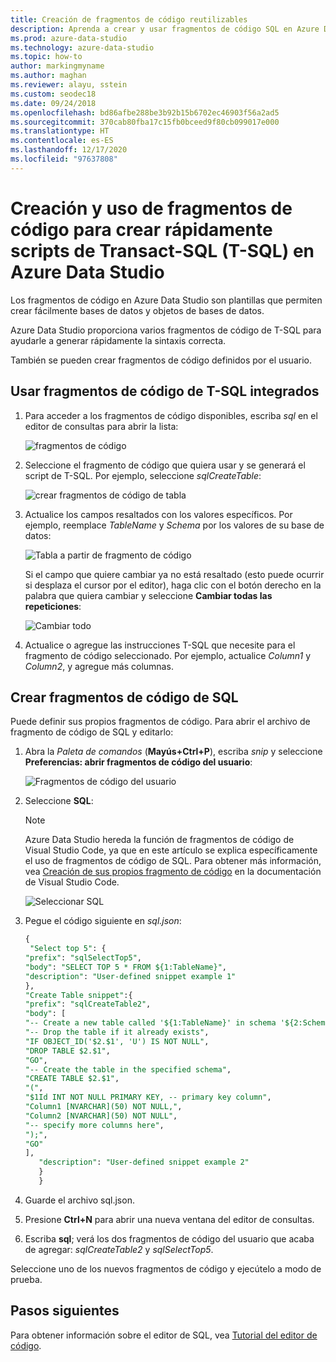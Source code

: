 ```yaml
---
title: Creación de fragmentos de código reutilizables
description: Aprenda a crear y usar fragmentos de código SQL en Azure Data Studio, que permiten crear fácilmente bases de datos y objetos de bases de datos.
ms.prod: azure-data-studio
ms.technology: azure-data-studio
ms.topic: how-to
author: markingmyname
ms.author: maghan
ms.reviewer: alayu, sstein
ms.custom: seodec18
ms.date: 09/24/2018
ms.openlocfilehash: bd86afbe288be3b92b15b6702ec46903f56a2ad5
ms.sourcegitcommit: 370cab80fba17c15fb0bceed9f80cb099017e000
ms.translationtype: HT
ms.contentlocale: es-ES
ms.lasthandoff: 12/17/2020
ms.locfileid: "97637808"
---
```

# <a name="create-and-use-code-snippets-to-quickly-create-transact-sql-t-sql-scripts-in-azure-data-studio"></a>Creación y uso de fragmentos de código para crear rápidamente scripts de Transact-SQL (T-SQL) en Azure Data Studio

Los fragmentos de código en Azure Data Studio son plantillas que permiten crear fácilmente bases de datos y objetos de bases de datos. 

Azure Data Studio proporciona varios fragmentos de código de T-SQL para ayudarle a generar rápidamente la sintaxis correcta. 

También se pueden crear fragmentos de código definidos por el usuario.

## <a name="using-built-in-t-sql-code-snippets"></a>Usar fragmentos de código de T-SQL integrados

1. Para acceder a los fragmentos de código disponibles, escriba *sql* en el editor de consultas para abrir la lista:

   ![fragmentos de código](media/code-snippets/sql-snippets.png)

2. Seleccione el fragmento de código que quiera usar y se generará el script de T-SQL. Por ejemplo, seleccione *sqlCreateTable*:

   ![crear fragmentos de código de tabla](media/code-snippets/create-table.png)

3. Actualice los campos resaltados con los valores específicos. Por ejemplo, reemplace *TableName* y *Schema* por los valores de su base de datos:

   ![Tabla a partir de fragmento de código](media/code-snippets/table-from-snippet.png)

   Si el campo que quiere cambiar ya no está resaltado (esto puede ocurrir si desplaza el cursor por el editor), haga clic con el botón derecho en la palabra que quiera cambiar y seleccione **Cambiar todas las repeticiones**:

   ![Cambiar todo](media/code-snippets/change-all.png)

4. Actualice o agregue las instrucciones T-SQL que necesite para el fragmento de código seleccionado. Por ejemplo, actualice *Column1* y *Column2*, y agregue más columnas.

## <a name="creating-sql-code-snippets"></a>Crear fragmentos de código de SQL

Puede definir sus propios fragmentos de código. Para abrir el archivo de fragmento de código de SQL y editarlo:

1. Abra la *Paleta de comandos* (**Mayús+Ctrl+P**), escriba *snip* y seleccione **Preferencias: abrir fragmentos de código del usuario**:

   ![Fragmentos de código del usuario](media/code-snippets/user-snippets.png)

2. Seleccione **SQL**:

   > [!NOTE]
   > Azure Data Studio hereda la función de fragmentos de código de Visual Studio Code, ya que en este artículo se explica específicamente el uso de fragmentos de código de SQL. Para obtener más información, vea [Creación de sus propios fragmento de código](https://code.visualstudio.com/docs/editor/userdefinedsnippets) en la documentación de Visual Studio Code. 

   ![Seleccionar SQL](media/code-snippets/select-sql.png)

3. Pegue el código siguiente en *sql.json*:

    ```sql
    {
     "Select top 5": {
    "prefix": "sqlSelectTop5",
    "body": "SELECT TOP 5 * FROM ${1:TableName}",
    "description": "User-defined snippet example 1"
    },
    "Create Table snippet":{
    "prefix": "sqlCreateTable2",
    "body": [
    "-- Create a new table called '${1:TableName}' in schema '${2:SchemaName}'",
    "-- Drop the table if it already exists",
    "IF OBJECT_ID('$2.$1', 'U') IS NOT NULL",
    "DROP TABLE $2.$1",
    "GO",
    "-- Create the table in the specified schema",
    "CREATE TABLE $2.$1",
    "(",
    "$1Id INT NOT NULL PRIMARY KEY, -- primary key column",
    "Column1 [NVARCHAR](50) NOT NULL,",
    "Column2 [NVARCHAR](50) NOT NULL",
    "-- specify more columns here",
    ");",
    "GO"
    ],
       "description": "User-defined snippet example 2"
       }
       }
    ```

4. Guarde el archivo sql.json.

5. Presione **Ctrl+N** para abrir una nueva ventana del editor de consultas.

6. Escriba **sql**; verá los dos fragmentos de código del usuario que acaba de agregar: *sqlCreateTable2* y *sqlSelectTop5*.

Seleccione uno de los nuevos fragmentos de código y ejecútelo a modo de prueba.

## <a name="next-steps"></a>Pasos siguientes

Para obtener información sobre el editor de SQL, vea [Tutorial del editor de código](tutorial-sql-editor.md).
